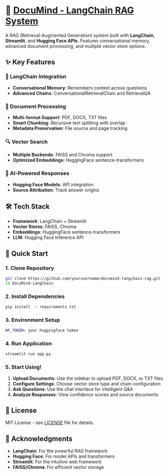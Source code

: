 # 🧠 [DocuMind - LangChain RAG System](https://kajaani-balabavan-documind-langchain-app-db5ifn.streamlit.app/)

A RAG (Retrieval-Augmented Generation) system built with **LangChain**, **Streamlit**, and **Hugging Face APIs**. Features conversational memory, advanced document processing, and multiple vector store options.

## ✨ Key Features

### 🔗 LangChain Integration
- **Conversational Memory**: Remembers context across questions
- **Advanced Chains**: ConversationalRetrievalChain and RetrievalQA

### 📄 Document Processing
- **Multi-format Support**: PDF, DOCX, TXT files
- **Smart Chunking**: Recursive text splitting with overlap
- **Metadata Preservation**: File source and page tracking

### 🔍 Vector Search
- **Multiple Backends**: FAISS and Chroma support
- **Optimized Embeddings**: HuggingFace sentence-transformers

### 🤖 AI-Powered Responses
- **Hugging Face Models**: API integration
- **Source Attribution**: Track answer origins

## 🛠️ Tech Stack

- **Framework**: LangChain + Streamlit
- **Vector Stores**: FAISS, Chroma
- **Embeddings**: HuggingFace sentence-transformers
- **LLM**: Hugging Face Inference API

## 🚀 Quick Start

### 1. Clone Repository
```bash
git clone https://github.com/yourusername/documind-langchain-rag.git
cd DocuMind-LangChain
```

### 2. Install Dependencies
```bash
pip install -r requirements.txt
```

### 3. Environment Setup
```bash
HF_TOKEN= your huggingface token
```

### 4. Run Application
```bash
streamlit run app.py
```

### 5. Start Using!
1. **Upload Documents**: Use the sidebar to upload PDF, DOCX, or TXT files
2. **Configure Settings**: Choose vector store type and chain configuration
3. **Ask Questions**: Use the chat interface for intelligent Q&A
4. **Analyze Responses**: View confidence scores and source documents

## 📄 License

MIT License - see [LICENSE](LICENSE) file for details.

## 🙏 Acknowledgments

- **LangChain**: For the powerful RAG framework
- **Hugging Face**: For model APIs and transformers
- **Streamlit**: For the intuitive web framework
- **FAISS/Chroma**: For efficient vector storage
